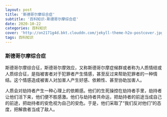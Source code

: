 ```yaml
---
layout: post
title: '斯德哥尔摩综合症'
subtitle: '百科知识-斯德哥尔摩综合症'
date: 2020-10-22
categories: 百科知识
cover: 'http://on2171g4d.bkt.clouddn.com/jekyll-theme-h2o-postcover.jpg'
tags: 百科知识
---
```


### **斯德哥尔摩综合症**

斯德哥尔摩综合征，斯德哥尔摩效应，又称斯德哥尔摩症候群或者称为人质情结或人质综合征，是指被害者对于犯罪者产生情感，甚至反过来帮助犯罪者的一种情结。这个情感造成被害人对加害人产生好感、依赖性、甚至协助加害人。

人质会对劫持者产生一种心理上的依赖感。他们的生死操控在劫持者手里，劫持者让他们活下来，他们便不胜感激。他们与劫持者共命运，把劫持者的前途当成自己的前途，把劫持者的安危视为自己的安危。于是，他们采取了“我们反对他们”的态度，把解救者当成了敌人。


